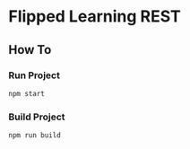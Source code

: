 # Flipped Learning REST

## How To

### Run Project

```bash
npm start
```

### Build Project

```bash
npm run build
```